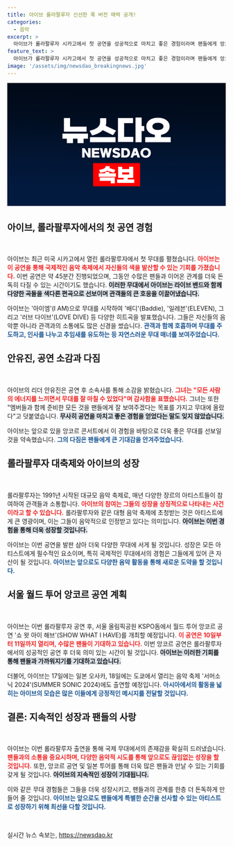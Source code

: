 ```yaml
---
title: 아이브 롤라팔루자 신선한 록 버전 매력 공개!
categories:
  - 음악
excerpt: >
  아이브가 롤라팔루자 시카고에서 첫 공연을 성공적으로 마치고 좋은 경험이라며 팬들에게 앙코르 콘서트로 보답하겠다고 밝혔다. 화려한 무대와 라이브 밴드를 통한 특별한 편곡으로 관객들을 열광시킨 아이브의 뒤를 이어, 월드 투어 앙코르 공연이 기대된다!
feature_text: >
  아이브가 롤라팔루자 시카고에서 첫 공연을 성공적으로 마치고 좋은 경험이라며 팬들에게 앙코르 콘서트로 보답하겠다고 밝혔다. 화려한 무대와 라이브 밴드를 통한 특별한 편곡으로 관객들을 열광시킨 아이브의 뒤를 이어, 월드 투어 앙코르 공연이 기대된다!
image: '/assets/img/newsdao_breakingnews.jpg'
---
```


<p><img src="/assets/img/newsdao_breakingnews.jpg" alt="ontimetimes 속보" /></p>

<h2 data-ke-size="size26">아이브, 롤라팔루자에서의 첫 공연 경험</h2>

<p data-ke-size="size16">&nbsp;</p>

<p>아이브는 최근 미국 시카고에서 열린 롤라팔루자에서 첫 무대를 펼쳤습니다. <b><span style="color: #ee2323;">아이브는 이 공연을 통해 국제적인 음악 축제에서 자신들의 색을 발산할 수 있는 기회를 가졌습니다.</span></b> 이번 공연은 약 45분간 진행되었으며, 그동안 수많은 팬들과 이어온 관계를 더욱 돈독히 다질 수 있는 시간이기도 했습니다. <b><span style="background-color: #21538527;">이러한 무대에서 아이브는 라이브 밴드와 함께 다양한 곡들을 색다른 편곡으로 선보이며 관객들의 큰 호응을 이끌어냈습니다.</span></b> </p>

<p>아이브는 '아이엠'(I AM)으로 무대를 시작하여 '배디'(Baddie), '일레븐'(ELEVEN), 그리고 '러브 다이브'(LOVE DIVE) 등 다양한 히트곡을 발표했습니다. 그들은 자신들의 음악뿐 아니라 관객과의 소통에도 많은 신경을 썼습니다. <b><span style="color: #1a5490;">관객과 함께 호흡하며 무대를 주도하고, 인사를 나누고 추임새를 유도하는 등 자연스러운 무대 매너를 보여주었습니다.</span></b> </p>

<h2 data-ke-size="size26">안유진, 공연 소감과 다짐</h2>

<p data-ke-size="size16">&nbsp;</p>

<p>아이브의 리더 안유진은 공연 후 소속사를 통해 소감을 밝혔습니다. <b><span style="color: #ee2323;">그녀는 "모든 사람의 에너지를 느끼면서 무대를 잘 마칠 수 있었다"며 감사함을 표했습니다.</span></b> 그녀는 또한 "멤버들과 함께 준비한 모든 것을 팬들에게 잘 보여주겠다는 목표를 가지고 무대에 올랐다"고 덧붙였습니다. <b><span style="background-color: #21538527;">무사히 공연을 마치고 좋은 경험을 얻었다는 말도 잊지 않았습니다.</span></b> </p>

<p>아이브는 앞으로 있을 앙코르 콘서트에서 이 경험을 바탕으로 더욱 좋은 무대를 선보일 것을 약속했습니다. <b><span style="color: #1a5490;">그의 다짐은 팬들에게 큰 기대감을 안겨주었습니다.</span></b> </p>

<h2 data-ke-size="size26">롤라팔루자 대축제와 아이브의 성장</h2>

<p data-ke-size="size16">&nbsp;</p>

<p>롤라팔루자는 1991년 시작된 대규모 음악 축제로, 매년 다양한 장르의 아티스트들이 참여하여 관객들과 소통합니다. <b><span style="color: #ee2323;">아이브의 참여는 그들의 성장을 상징적으로 나타내는 사건이라고 할 수 있습니다.</span></b> 롤라팔루자와 같은 대형 음악 축제에 초청받는 것은 아티스트에게 큰 영광이며, 이는 그들이 음악적으로 인정받고 있다는 의미입니다. <b><span style="background-color: #21538527;">아이브는 이번 경험을 통해 더욱 성장할 것입니다.</span></b> </p>

<p>아이브는 이번 공연을 발판 삼아 더욱 다양한 무대에 서게 될 것입니다. 성장은 모든 아티스트에게 필수적인 요소이며, 특히 국제적인 무대에서의 경험은 그들에게 있어 큰 자산이 될 것입니다. <b><span style="color: #1a5490;">아이브는 앞으로도 다양한 음악 활동을 통해 새로운 도약을 할 것입니다.</span></b> </p>

<h2 data-ke-size="size26">서울 월드 투어 앙코르 공연 계획</h2>

<p data-ke-size="size16">&nbsp;</p>

<p>아이브는 이번 롤라팔루자 공연 후, 서울 올림픽공원 KSPO돔에서 월드 투어 앙코르 공연 '쇼 왓 아이 해브'(SHOW WHAT I HAVE)를 개최할 예정입니다. <b><span style="color: #ee2323;">이 공연은 10일부터 11일까지 열리며, 수많은 팬들이 기대하고 있습니다.</span></b> 이번 앙코르 공연은 롤라팔루자에서의 성공적인 공연 후 더욱 의미 있는 시간이 될 것입니다. <b><span style="background-color: #21538527;">아이브는 이러한 기회를 통해 팬들과 가까워지기를 기대하고 있습니다.</span></b> </p>

<p>더불어, 아이브는 17일에는 일본 오사카, 18일에는 도쿄에서 열리는 음악 축제 '서머소닉 2024'(SUMMER SONIC 2024)에도 출연할 예정입니다. <b><span style="color: #1a5490;">아시아에서의 활동을 넓히는 아이브의 모습은 많은 이들에게 긍정적인 메시지를 전달할 것입니다.</span></b> </p>

<h2 data-ke-size="size26">결론: 지속적인 성장과 팬들의 사랑</h2>

<p data-ke-size="size16">&nbsp;</p>

<p>아이브는 이번 롤라팔루자 출연을 통해 국제 무대에서의 존재감을 확실히 드러냈습니다. <b><span style="color: #ee2323;">팬들과의 소통을 중요시하며, 다양한 음악적 시도를 통해 앞으로도 끊임없는 성장을 할 것입니다.</span></b> 또한, 앙코르 공연 및 일본 투어를 통해 더욱 많은 팬들과 만날 수 있는 기회를 갖게 될 것입니다. <b><span style="background-color: #21538527;">아이브의 지속적인 성장이 기대됩니다.</span></b> </p>

<p>이와 같은 무대 경험들은 그들을 더욱 성장시키고, 팬들과의 관계를 한층 더 돈독하게 만들어 줄 것입니다. <b><span style="color: #1a5490;">아이브는 앞으로도 팬들에게 특별한 순간을 선사할 수 있는 아티스트로 성장하기 위해 최선을 다할 것입니다.</span></b> </p>

<p data-ke-size="size16">&nbsp;</p>
실시간 뉴스 속보는, <a href="https://newsdao.kr" rel="dofollow">https://newsdao.kr</a>


